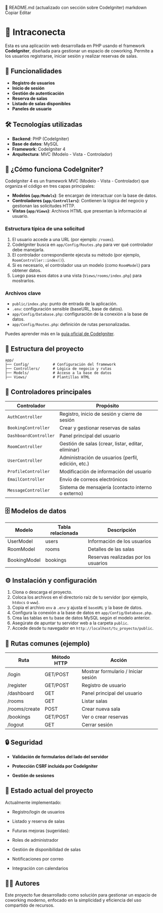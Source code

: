 📄 README.md (actualizado con sección sobre CodeIgniter)
markdown
Copiar
Editar
# 🏢 Intraconecta

Esta es una aplicación web desarrollada en PHP usando el framework **CodeIgniter**, diseñada para gestionar un espacio de coworking. Permite a los usuarios registrarse, iniciar sesión y realizar reservas de salas.

## 🚀 Funcionalidades

- **Registro de usuarios**
- **Inicio de sesión**
- **Gestión de autenticación**
- **Reserva de salas**
- **Listado de salas disponibles**
- **Paneles de usuario**

## 🛠️ Tecnologías utilizadas

- **Backend**: PHP (CodeIgniter)
- **Base de datos**: MySQL
- **Framework**: CodeIgniter 4
- **Arquitectura**: MVC (Modelo - Vista - Controlador)

## 🧭 ¿Cómo funciona CodeIgniter?

CodeIgniter 4 es un framework MVC (Modelo - Vista - Controlador) que organiza el código en tres capas principales:

- **Modelos (`app/Models`)**: Se encargan de interactuar con la base de datos.
- **Controladores (`app/Controllers`)**: Contienen la lógica del negocio y gestionan las solicitudes HTTP.
- **Vistas (`app/Views`)**: Archivos HTML que presentan la información al usuario.

### Estructura típica de una solicitud

1. El usuario accede a una URL (por ejemplo: `/rooms`).
2. CodeIgniter busca en `app/Config/Routes.php` para ver qué controlador debe manejarla.
3. El controlador correspondiente ejecuta su método (por ejemplo, `RoomController::index()`).
4. Si es necesario, el controlador usa un modelo (como `RoomModel`) para obtener datos.
5. Luego pasa esos datos a una vista (`Views/rooms/index.php`) para mostrarlos.

### Archivos clave

- `public/index.php`: punto de entrada de la aplicación.
- `.env`: configuración sensible (baseURL, base de datos).
- `app/Config/Database.php`: configuración de la conexión a la base de datos.
- `app/Config/Routes.php`: definición de rutas personalizadas.

Puedes aprender más en la [guía oficial de CodeIgniter](https://codeigniter.com/user_guide/).

## 📁 Estructura del proyecto

```plaintext
app/
├── Config/           # Configuración del framework
├── Controllers/      # Lógica de negocio y rutas
├── Models/           # Acceso a la base de datos
├── Views/            # Plantillas HTML
```
## 🔧 Controladores principales
| Controlador         | Propósito                                              |
|---------------------|--------------------------------------------------------|
| `AuthController`    | Registro, inicio de sesión y cierre de sesión         |
| `BookingController` | Crear y gestionar reservas de salas                   |
| `DashboardController` | Panel principal del usuario                         |
| `RoomController`    | Gestión de salas (crear, listar, editar, eliminar)    |
| `UserController`    | Administración de usuarios (perfil, edición, etc.)    |
| `ProfileController` | Modificación de información del usuario               |
| `EmailController`   | Envío de correos electrónicos                         |
| `MessageController` | Sistema de mensajería (contacto interno o externo)    |

## 🗄️ Modelos de datos
| Modelo       | Tabla relacionada | Descripción                        |
|--------------|-------------------|----------------------------------|
| UserModel    | users             | Información de los usuarios       |
| RoomModel    | rooms             | Detalles de las salas             |
| BookingModel | bookings          | Reservas realizadas por los usuarios |

## ⚙️ Instalación y configuración
1. Clona o descarga el proyecto.
2. Coloca los archivos en el directorio raíz de tu servidor (por ejemplo, `htdocs` o `www`).
3. Copia el archivo `env` a `.env` y ajusta el `baseURL` y la base de datos.
4. Configura la conexión a la base de datos en `app/Config/Database.php`.
5. Crea las tablas en tu base de datos MySQL según el modelo anterior.
6. Asegúrate de apuntar tu servidor web a la carpeta `public`.
7. Accede desde tu navegador en `http://localhost/tu_proyecto/public`.

## 📌 Rutas comunes (ejemplo)
| Ruta           | Método HTTP | Acción                          |
|----------------|-------------|--------------------------------|
| /login         | GET/POST   | Mostrar formulario / Iniciar sesión |
| /register      | GET/POST   | Registro de usuario             |
| /dashboard     | GET        | Panel principal del usuario     |
| /rooms         | GET        | Listar salas                   |
| /rooms/create  | POST       | Crear nueva sala               |
| /bookings      | GET/POST   | Ver o crear reservas           |
| /logout        | GET        | Cerrar sesión                  |


## 🔒 Seguridad
- **Validación de formularios del lado del servidor**

- **Protección CSRF incluida por CodeIgniter**

- **Gestión de sesiones**

## 🧪 Estado actual del proyecto
Actualmente implementado:

- Registro/login de usuarios

- Listado y reserva de salas

- Futuras mejoras (sugeridas):

- Roles de administrador

- Gestión de disponibilidad de salas

- Notificaciones por correo

- Integración con calendarios

## 👨‍💻 Autores
Este proyecto fue desarrollado como solución para gestionar un espacio de coworking moderno, enfocado en la simplicidad y eficiencia del uso compartido de recursos.
